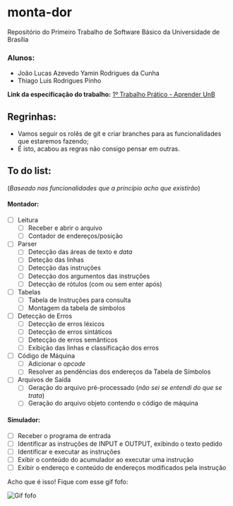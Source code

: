 # monta-dor
Repositório do Primeiro Trabalho de Software Básico da Universidade de Brasília

### Alunos: 
- João Lucas Azevedo Yamin Rodrigues da Cunha
- Thiago Luis Rodrigues Pinho
        
**Link da especificação do trabalho:** [1º Trabalho Prático - Aprender UnB](https://aprender.ead.unb.br/pluginfile.php/724430/mod_resource/content/0/Trabalho1.pdf)

## Regrinhas: 
- Vamos seguir os rolês de git e criar branches para as funcionalidades que estaremos fazendo;
- É isto, acabou as regras não consigo pensar em outras.

## To do list: 

(*Baseado nas funcionalidades que a princípio acho que existirão*)
#### Montador:
  - [ ] Leitura
    - [ ] Receber e abrir o arquivo
    - [ ] Contador de endereços/posição
  - [ ] Parser
    - [ ] Detecção das áreas de texto e *data*
    - [ ] Deteção das linhas
    - [ ] Detecção das instruções
    - [ ] Detecção dos argumentos das instruções
    - [ ] Detecção de rótulos (com ou sem enter após)
  - [ ] Tabelas
    - [ ] Tabela de Instruções para consulta
    - [ ] Montagem da tabela de símbolos
  - [ ] Detecção de Erros
    - [ ] Detecção de erros léxicos
    - [ ] Detecção de erros sintáticos
    - [ ] Detecção de erros semânticos
    - [ ] Exibição das linhas e classificação dos erros
  - [ ] Código de Máquina
    - [ ] Adicionar o *opcode*
    - [ ] Resolver as pendências dos endereços da Tabela de Símbolos
  - [ ] Arquivos de Saída
    - [ ] Geração do arquivo pré-processado (*não sei se entendi do que se trata*)
    - [ ] Geração do arquivo objeto contendo o código de máquina
 #### Simulador:
   - [ ] Receber o programa de entrada
   - [ ] Identificar as instruções de INPUT e OUTPUT, exibindo o texto pedido
   - [ ] Identificar e executar as instruções
   - [ ] Exibir o conteúdo do acumulador ao executar uma instrução
   - [ ] Exibir o endereço e conteúdo de endereços modificados pela instrução
   
 Acho que é isso! Fique com esse gif fofo:
 
 ![Gif fofo](https://media.giphy.com/media/4Zo41lhzKt6iZ8xff9/giphy.gif "Cachorrinhoooo")
